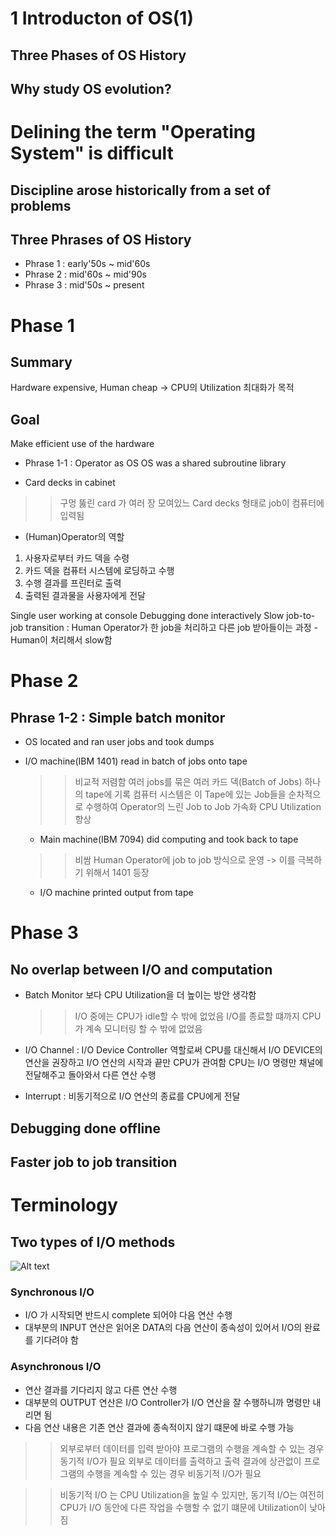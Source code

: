 1 Introducton of OS(1)
======================

Three Phases of OS History
--------------------------

Why study OS evolution?
-----------------------
# Delining the term "Operating System" is difficult
 ## Discipline arose historically from a set of problems
 
Three Phrases of OS History
---------------------------
- Phrase 1 : early'50s ~ mid'60s
- Phrase 2 : mid'60s ~ mid'90s
- Phrase 3 : mid'50s ~ present

# Phase 1
## Summary
 Hardware expensive, Human cheap -> CPU의 Utilization 최대화가 목적
 
## Goal 
 Make efficient use of the hardware
 
 + Phrase 1-1 : Operator as OS
 OS was a shared subroutine library
  - Card decks in cabinet 
  >> 구멍 뚫린 card 가 여러 장 모여있느 Card decks 형태로 job이 컴퓨터에 입력됨
  * (Human)Operator의 역할
  1. 사용자로부터 카드 덱을 수령 
  2. 카드 덱을 컴퓨터 시스템에 로딩하고 수행
  3. 수행 결과를 프린터로 출력
  4. 출력된 결과물을 사용자에게 전달
  
  
 Single user working at console
 Debugging done interactively
 Slow job-to-job transition : Human Operator가 한 job을 처리하고 다른 job 받아들이는 과정
    - Human이 처리해서 slow함
    

# Phase 2
## Phrase 1-2 : Simple batch monitor
- OS located and ran user jobs and took dumps
- I/O machine(IBM 1401) read in batch of jobs onto tape 
   >> 비교적 저렴함
   >> 여러 jobs를 묶은 여러 카드 덱(Batch of Jobs) 하나의 tape에 기록
   >> 컴퓨터 시스템은 이 Tape에 있는 Job들을 순차적으로 수행하여 Operator의 느린 Job to Job 가속화
   >> CPU Utilization 향상
   
  - Main machine(IBM 7094) did computing and took back to tape
  >> 비쌈
  >> Human Operator에 job to job 방식으로 운영 -> 이를 극복하기 위해서 1401 등장
  
  - I/O machine printed output from tape
  
  
# Phase 3
## No overlap between I/O and computation
- Batch Monitor 보다 CPU Utilization을 더 높이는 방안 생각함 
  >> I/O 중에는 CPU가 idle할 수 밖에 없었음
  >> I/O를 종료할 떄까지 CPU가 계속 모니터링 할 수 밖에 없었음
  
- I/O Channel : I/O Device Controller 역할로써 CPU를 대신해서 I/O DEVICE의 연산을 권장하고 
                I/O 연산의 시작과 끝만 CPU가 관여함
                CPU는 I/O 명령만 채널에 전달해주고 돌아와서 다른 연산 수행 
- Interrupt : 비동기적으로 I/O 연산의 종료를 CPU에게 전달
  
## Debugging done offline
## Faster job to job transition
  
  
# Terminology
## Two types of I/O methods

![Alt text](C:\Programming\pic.jpg)

### Synchronous I/O
- I/O 가 시작되면 반드시 complete 되어야 다음 연산 수행
- 대부분의 INPUT 연산은 읽어온 DATA의 다음 연산이 종속성이 있어서 I/O의 완료를 기다려야 함
    
### Asynchronous I/O
- 연산 결과를 기다리지 않고 다른 연산 수행
- 대부분의 OUTPUT 연산은 I/O Controller가 I/O 연산을 잘 수행하니까 명령만 내리면 됨
- 다음 연산 내용은 기존 연산 결과에 종속적이지 않기 떄문에 바로 수행 가능

>> 외부로부터 데이터를 입력 받아야 프로그램의 수행을 계속할 수 있는 경우 동기적 I/O가 필요
    외부로 데이터를 출력하고 출력 결과에 상관없이 프로그램의 수행을 계속할 수 있는 경우 비동기적 I/O가 필요
       
>> 비동기적 I/O 는 CPU Utilization을 높일 수 있지만, 동기적 I/O는 여전히 CPU가 I/O 동안에
    다른 작업을 수행할 수 없기 떄문에 Utilization이 낮아짐
       

    
  
  
  
  
  
  
  
  
  
  